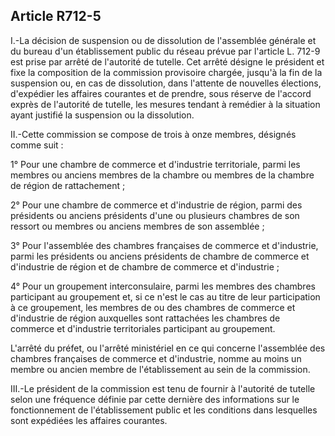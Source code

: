 Article R712-5
----
I.-La décision de suspension ou de dissolution de l'assemblée générale et du
bureau d'un établissement public du réseau prévue par l'article L. 712-9 est
prise par arrêté de l'autorité de tutelle. Cet arrêté désigne le président et
fixe la composition de la commission provisoire chargée, jusqu'à la fin de la
suspension ou, en cas de dissolution, dans l'attente de nouvelles élections,
d'expédier les affaires courantes et de prendre, sous réserve de l'accord exprès
de l'autorité de tutelle, les mesures tendant à remédier à la situation ayant
justifié la suspension ou la dissolution.

II.-Cette commission se compose de trois à onze membres, désignés comme suit :

1° Pour une chambre de commerce et d'industrie territoriale, parmi les membres
ou anciens membres de la chambre ou membres de la chambre de région de
rattachement ;

2° Pour une chambre de commerce et d'industrie de région, parmi des présidents
ou anciens présidents d'une ou plusieurs chambres de son ressort ou membres ou
anciens membres de son assemblée ;

3° Pour l'assemblée des chambres françaises de commerce et d'industrie, parmi
les présidents ou anciens présidents de chambre de commerce et d'industrie de
région et de chambre de commerce et d'industrie ;

4° Pour un groupement interconsulaire, parmi les membres des chambres
participant au groupement et, si ce n'est le cas au titre de leur participation
à ce groupement, les membres de ou des chambres de commerce et d'industrie de
région auxquelles sont rattachées les chambres de commerce et d'industrie
territoriales participant au groupement.

L'arrêté du préfet, ou l'arrêté ministériel en ce qui concerne l'assemblée des
chambres françaises de commerce et d'industrie, nomme au moins un membre ou
ancien membre de l'établissement au sein de la commission.

III.-Le président de la commission est tenu de fournir à l'autorité de tutelle
selon une fréquence définie par cette dernière des informations sur le
fonctionnement de l'établissement public et les conditions dans lesquelles sont
expédiées les affaires courantes.
